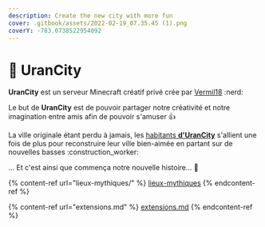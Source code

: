 ```yaml
---
description: Create the new city with more fun
cover: .gitbook/assets/2022-02-19_07.35.45 (1).png
coverY: -783.0738522954092
---
```


# 💙 UranCity

**UranCity** est un serveur Minecraft créatif privé crée par [Vermil18](broken-reference) :nerd:

Le but de **UranCity** est de pouvoir partager notre créativité et notre imagination entre amis afin de pouvoir s'amuser :thumbsup:

La ville originale étant perdu à jamais, les [habitants **d'UranCity**](broken-reference) s'allient une fois de plus pour reconstruire leur ville bien-aimée en partant sur de nouvelles basses :construction\_worker:

… Et c'est ainsi que commença notre nouvelle histoire… :stars:

{% content-ref url="lieux-mythiques/" %}
[lieux-mythiques](lieux-mythiques/)
{% endcontent-ref %}

{% content-ref url="extensions.md" %}
[extensions.md](extensions.md)
{% endcontent-ref %}

